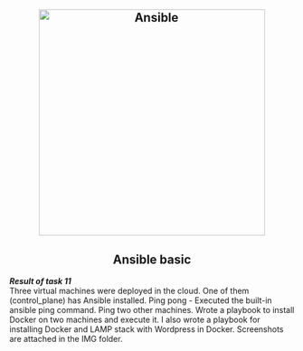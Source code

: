 <h2 align="center"> 
  <img alt="Ansible" src="https://tadviser.ru/images/7/7a/Logo-Ansible-%D0%94%D1%8E%D1%80%D1%85%D0%B5%D0%BC.png" width="400"> 
</h2>
<h2 align="center">Ansible basic </h2>

***Result of task 11*** <br>
Three virtual machines were deployed in the cloud. One of them (control_plane) has Ansible installed. Ping pong - Executed the built-in ansible ping command. 
Ping two other machines. Wrote a playbook to install Docker on two machines and execute it. 
I also wrote a playbook for installing Docker and LAMP stack with Wordpress in Docker. Screenshots are attached in the IMG folder.
